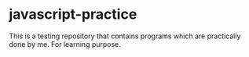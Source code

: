 # javascript-practice
This is a testing repository that contains programs which are practically done by me. For learning purpose.
